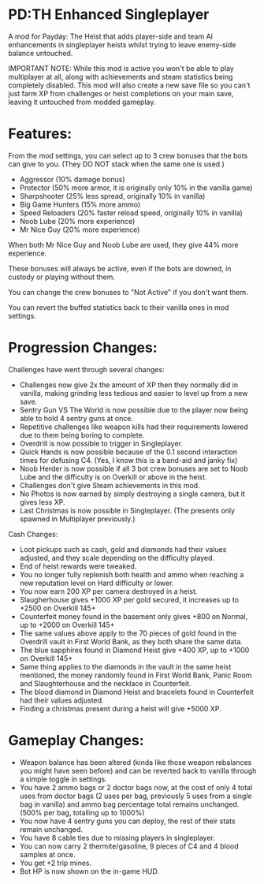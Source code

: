 # PD:TH Enhanced Singleplayer
A mod for Payday: The Heist that adds player-side and team AI enhancements in singleplayer heists whilst trying to leave enemy-side balance untouched.

IMPORTANT NOTE: While this mod is active you won't be able to play multiplayer at all, along with achievements and steam statistics being completely disabled. This mod will also create a new save file so you can't just farm XP from challenges or heist completions on your main save, leaving it untouched from modded gameplay.

# Features:
  
From the mod settings, you can select up to 3 crew bonuses that the bots can give to you. (They DO NOT stack when the same one is used.)
- Aggressor (10% damage bonus)
- Protector (50% more armor, it is originally only 10% in the vanilla game)
- Sharpshooter (25% less spread, originally 10% in vanilla)
- Big Game Hunters (15% more ammo)
- Speed Reloaders (20% faster reload speed, originally 10% in vanilla)
- Noob Lube (20% more experience)
- Mr Nice Guy (20% more experience)

When both Mr Nice Guy and Noob Lube are used, they give 44% more experience.

These bonuses will always be active, even if the bots are downed, in custody or playing without them.

You can change the crew bonuses to "Not Active" if you don't want them.

You can revert the buffed statistics back to their vanilla ones in mod settings.

# Progression Changes:
Challenges have went through several changes:
  - Challenges now give 2x the amount of XP then they normally did in vanilla, making grinding less tedious and easier to level up from a new save.
  - Sentry Gun VS The World is now possible due to the player now being able to hold 4 sentry guns at once.
  - Repetitive challenges like weapon kills had their requirements lowered due to them being boring to complete.
  - Overdrill is now possible to trigger in Singleplayer.
  - Quick Hands is now possible because of the 0.1 second interaction times for defusing C4. (Yes, I know this is a band-aid and janky fix)
  - Noob Herder is now possible if all 3 bot crew bonuses are set to Noob Lube and the difficulty is on Overkill or above in the heist.
  - Challenges don't give Steam achievements in this mod.
  - No Photos is now earned by simply destroying a single camera, but it gives less XP.
  - Last Christmas is now possible in Singleplayer. (The presents only spawned in Multiplayer previously.)

Cash Changes:
- Loot pickups such as cash, gold and diamonds had their values adjusted, and they scale depending on the difficulty played.
- End of heist rewards were tweaked.
- You no longer fully replenish both health and ammo when reaching a new reputation level on Hard difficulty or lower.
- You now earn 200 XP per camera destroyed in a heist.
- Slaugherhouse gives +1000 XP per gold secured, it increases up to +2500 on Overkill 145+
- Counterfeit money found in the basement only gives +800 on Normal, up to +2000 on Overkill 145+
- The same values above apply to the 70 pieces of gold found in the Overdrill vault in First World Bank, as they both share the same data.
- The blue sapphires found in Diamond Heist give +400 XP, up to +1000 on Overkill 145+
- Same thing applies to the diamonds in the vault in the same heist mentioned, the money randomly found in First World Bank, Panic Room and Slaughterhouse and the necklace in Counterfeit.
- The blood diamond in Diamond Heist and bracelets found in Counterfeit had their values adjusted.
- Finding a christmas present during a heist will give +5000 XP.

# Gameplay Changes:
- Weapon balance has been altered (kinda like those weapon rebalances you might have seen before) and can be reverted back to vanilla through a simple toggle in settings.
- You have 2 ammo bags or 2 doctor bags now, at the cost of only 4 total uses from doctor bags (2 uses per bag, previously 5 uses from a single bag in vanilla) and ammo bag percentage total remains unchanged. (500% per bag, totalling up to 1000%)
- You now have 4 sentry guns you can deploy, the rest of their stats remain unchanged.
- You have 8 cable ties due to missing players in singleplayer.
- You can now carry 2 thermite/gasoline, 9 pieces of C4 and 4 blood samples at once.
- You get +2 trip mines.
- Bot HP is now shown on the in-game HUD.
